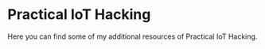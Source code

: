 # Practical IoT Hacking

Here you can find some of my additional resources of Practical IoT Hacking.
